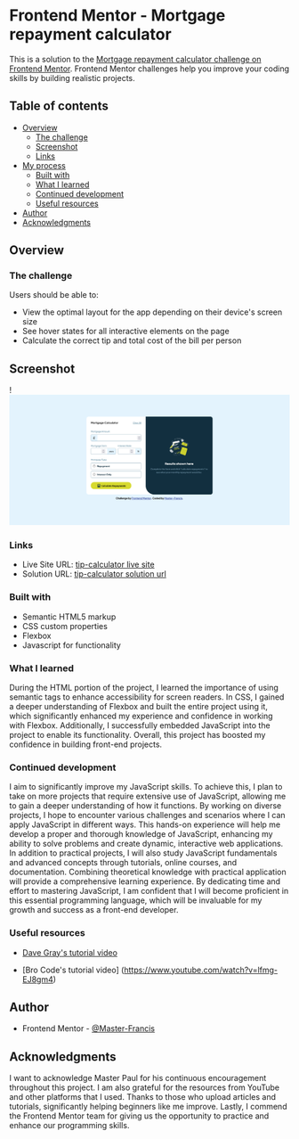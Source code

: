 # Frontend Mentor - Mortgage repayment calculator

This is a solution to the [Mortgage repayment calculator challenge on Frontend Mentor](https://www.frontendmentor.io/challenges/mortgage-repayment-calculator-Galx1LXK73). Frontend Mentor challenges help you improve your coding skills by building realistic projects.

## Table of contents

- [Overview](#overview)
  - [The challenge](#the-challenge)
  - [Screenshot](#screenshot)
  - [Links](#links)
- [My process](#my-process)
  - [Built with](#built-with)
  - [What I learned](#what-i-learned)
  - [Continued development](#continued-development)
  - [Useful resources](#useful-resources)
- [Author](#author)
- [Acknowledgments](#acknowledgments)

## Overview

### The challenge

Users should be able to:

- View the optimal layout for the app depending on their device's screen size
- See hover states for all interactive elements on the page
- Calculate the correct tip and total cost of the bill per person

## Screenshot

!![mortgage-repayment-calculator](image.png)

### Links

- Live Site URL: [tip-calculator live site](https://66a2f5b61bacb9ef31816d92--ephemeral-griffin-d9d13f.netlify.app/)
- Solution URL: [tip-calculator solution url](https://github.com/freshframcis/mortgage-calculator)

### Built with

- Semantic HTML5 markup
- CSS custom properties
- Flexbox
- Javascript for functionality

### What I learned

During the HTML portion of the project, I learned the importance of using semantic tags to enhance accessibility for screen readers. In CSS, I gained a deeper understanding of Flexbox and built the entire project using it, which significantly enhanced my experience and confidence in working with Flexbox. Additionally, I successfully embedded JavaScript into the project to enable its functionality. Overall, this project has boosted my confidence in building front-end projects.

### Continued development

I aim to significantly improve my JavaScript skills. To achieve this, I plan to take on more projects that require extensive use of JavaScript, allowing me to gain a deeper understanding of how it functions. By working on diverse projects, I hope to encounter various challenges and scenarios where I can apply JavaScript in different ways. This hands-on experience will help me develop a proper and thorough knowledge of JavaScript, enhancing my ability to solve problems and create dynamic, interactive web applications.
In addition to practical projects, I will also study JavaScript fundamentals and advanced concepts through tutorials, online courses, and documentation. Combining theoretical knowledge with practical application will provide a comprehensive learning experience. By dedicating time and effort to mastering JavaScript, I am confident that I will become proficient in this essential programming language, which will be invaluable for my growth and success as a front-end developer.

### Useful resources

- [Dave Gray's tutorial video](https://www.hostitsmart.com/blog/best-youtube-channels-to-learn-web-development/)

- [Bro Code's tutorial video]
  (https://www.youtube.com/watch?v=lfmg-EJ8gm4)

## Author

- Frontend Mentor - [@Master-Francis](https://www.frontendmentor.io/profile/freshframcis)

## Acknowledgments

I want to acknowledge Master Paul for his continuous encouragement throughout this project. I am also grateful for the resources from YouTube and other platforms that I used. Thanks to those who upload articles and tutorials, significantly helping beginners like me improve. Lastly, I commend the Frontend Mentor team for giving us the opportunity to practice and enhance our programming skills.
